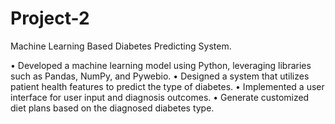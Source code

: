 # Project-2
Machine Learning Based Diabetes Predicting System.

•	Developed a machine learning model using Python, leveraging libraries such as Pandas, NumPy, and Pywebio.
•	Designed a system that utilizes patient health features to predict the type of diabetes.
•	Implemented a user interface for user input and diagnosis outcomes.
•	Generate customized diet plans based on the diagnosed diabetes type.
